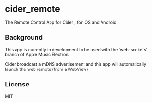 # cider_remote

The Remote Control App for Cider , for iOS and Android

## Background

This app is currently in development to be used with the 'web-sockets' branch of Apple Music Electron.

Cider broadcast a mDNS advertisement and this app will automatically launch the web remote (from a WebView) 

## License
MIT